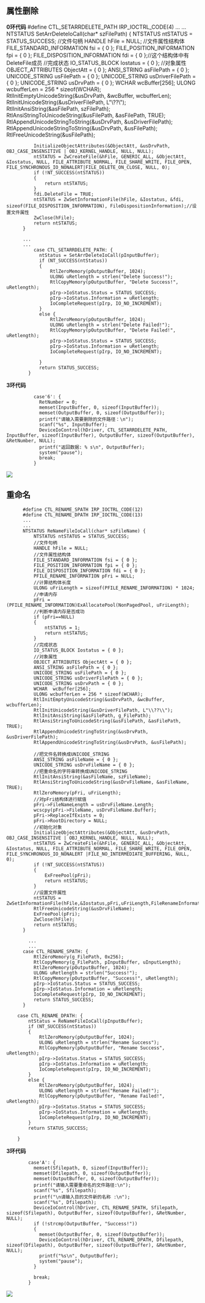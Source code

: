 属性删除
---

**0环代码**
          #define CTL_SETARRDELETE_PATH IRP_IOCTRL_CODE(4)
          ...
          ...
          NTSTATUS SetArrDeleteIoCall(char* szFilePath) {
              NTSTATUS ntSTATUS = STATUS_SUCCESS;
              //文件句柄 
              HANDLE hFile = NULL;
              //文件属性结构体
              FILE_STANDARD_INFORMATION fsi = { 0 };
              FILE_POSITION_INFORMATION fpi = { 0 };
              FILE_DISPOSITION_INFORMATION fdi = { 0 };//这个结构体中有DeleteFile成员
              //完成状态
              IO_STATUS_BLOCK Iostatus = { 0 };
              //对象属性
              OBJECT_ATTRIBUTES ObjectAtt = { 0 };
              ANSI_STRING asFilePath = { 0 };
              UNICODE_STRING usFilePath = { 0 };
              UNICODE_STRING usDriverFilePath = { 0 };
              UNICODE_STRING usDrvPath = { 0 };
              WCHAR  wcBuffer[256];
              ULONG wcbufferLen = 256 * sizeof(WCHAR);
              RtlInitEmptyUnicodeString(&usDrvPath, &wcBuffer, wcbufferLen);
              RtlInitUnicodeString(&usDriverFilePath, L"\\??\\");
              RtlInitAnsiString(&asFilePath, szFilePath);
              RtlAnsiStringToUnicodeString(&usFilePath, &asFilePath, TRUE);
              RtlAppendUnicodeStringToString(&usDrvPath, &usDriverFilePath);
              RtlAppendUnicodeStringToString(&usDrvPath, &usFilePath);
              RtlFreeUnicodeString(&usFilePath);

              InitializeObjectAttributes(&ObjectAtt, &usDrvPath, OBJ_CASE_INSENSITIVE | OBJ_KERNEL_HANDLE, NULL, NULL);
              ntSTATUS = ZwCreateFile(&hFile, GENERIC_ALL, &ObjectAtt, &Iostatus, NULL, FILE_ATTRIBUTE_NORMAL, FILE_SHARE_WRITE, FILE_OPEN, FILE_SYNCHRONOUS_IO_NONALERT|FILE_DELETE_ON_CLOSE, NULL, 0);
              if (!NT_SUCCESS(ntSTATUS))
              {
                  return ntSTATUS;
              }
              fdi.DeleteFile = TRUE;
              ntSTATUS = ZwSetInformationFile(hFile, &Iostatus, &fdi, sizeof(FILE_DISPOSITION_INFORMATION), FileDispositionInformation);//设置文件属性
              ZwClose(hFile);
              return ntSTATUS;
          }
          
          ...
          ...
              case CTL_SETARRDELETE_PATH: {
                ntStatus = SetArrDeleteIoCall(pInputBuffer);
                if (NT_SUCCESS(ntStatus))
                {
                    RtlZeroMemory(pOutputBuffer, 1024);
                    ULONG uRetlength = strlen("Delete Success!");
                    RtlCopyMemory(pOutputBuffer, "Delete Success!", uRetlength);
                    pIrp->IoStatus.Status = STATUS_SUCCESS;
                    pIrp->IoStatus.Information = uRetlength;
                    IoCompleteRequest(pIrp, IO_NO_INCREMENT);
                }
                else {
                    RtlZeroMemory(pOutputBuffer, 1024);
                    ULONG uRetlength = strlen("Delete Failed!");
                    RtlCopyMemory(pOutputBuffer, "Delete Failed!", uRetlength);
                    pIrp->IoStatus.Status = STATUS_SUCCESS;
                    pIrp->IoStatus.Information = uRetlength;
                    IoCompleteRequest(pIrp, IO_NO_INCREMENT);

                }
                return STATUS_SUCCESS;
            }
            
            
**3环代码**      

              case'6': {
                RetNumber = 0;
                memset(InputBuffer, 0, sizeof(InputBuffer));
                memset(OutputBuffer, 0, sizeof(OutputBuffer));
                printf("请输入需要删除的文件路径：\n");
                scanf("%s", InputBuffer);
                DeviceIoControl(hDriver, CTL_SETARRDELETE_PATH, InputBuffer, sizeof(InputBuffer), OutputBuffer, sizeof(OutputBuffer), &RetNumber, NULL);
                printf("返回数据: % s\n", OutputBuffer);
                system("pause");
                break;
              }

![](https://raw.githubusercontent.com/Whitebird0/tuchuang/main/QQ%E6%88%AA%E5%9B%BE20211207161449.png)

重命名
---

          #define CTL_RENAME_SPATH IRP_IOCTRL_CODE(12)
          #define CTL_RENAME_DPATH IRP_IOCTRL_CODE(13)
          ...
          ...
          NTSTATUS ReNameFileIoCall(char* szFileName) {
              NTSTATUS ntSTATUS = STATUS_SUCCESS;
              //文件句柄 
              HANDLE hFile = NULL;
              //文件属性结构体
              FILE_STANDARD_INFORMATION fsi = { 0 };
              FILE_POSITION_INFORMATION fpi = { 0 };
              FILE_DISPOSITION_INFORMATION fdi = { 0 };
              PFILE_RENAME_INFORMATION pFri = NULL;
              //计算结构体长度
              ULONG uFriLength = sizeof(PFILE_RENAME_INFORMATION) * 1024;
              //申请内存
              pFri = (PFILE_RENAME_INFORMATION)ExAllocatePool(NonPagedPool, uFriLength);
              //判断申请内存是否成功
              if (pFri==NULL)
              {
                  ntSTATUS = 1;
                  return ntSTATUS;
              }
              //完成状态
              IO_STATUS_BLOCK Iostatus = { 0 };
              //对象属性
              OBJECT_ATTRIBUTES ObjectAtt = { 0 };
              ANSI_STRING asFilePath = { 0 };
              UNICODE_STRING usFilePath = { 0 };
              UNICODE_STRING usDriverFilePath = { 0 };
              UNICODE_STRING usDrvPath = { 0 };
              WCHAR  wcBuffer[256];
              ULONG wcbufferLen = 256 * sizeof(WCHAR);
              RtlInitEmptyUnicodeString(&usDrvPath, &wcBuffer, wcbufferLen);
              RtlInitUnicodeString(&usDriverFilePath, L"\\??\\");
              RtlInitAnsiString(&asFilePath, g_FilePath);
              RtlAnsiStringToUnicodeString(&usFilePath, &asFilePath, TRUE);
              RtlAppendUnicodeStringToString(&usDrvPath, &usDriverFilePath);
              RtlAppendUnicodeStringToString(&usDrvPath, &usFilePath);

              //把文件名转换成UNICODE_STRING
              ANSI_STRING asFileName = { 0 };
              UNICODE_STRING usDrvFileName = { 0 };
              //把重命名的字符串转换成UNICODE_STRING
              RtlInitAnsiString(&asFileName, szFileName);
              RtlAnsiStringToUnicodeString(&usDrvFileName, &asFileName, TRUE);
              RtlZeroMemory(pFri, uFriLength);
              //对pFri结构体进行赋值
              pFri->FileNameLength = usDrvFileName.Length;
              wcscpy(pFri->FileName, usDrvFileName.Buffer);
              pFri->ReplaceIfExists = 0;
              pFri->RootDirectory = NULL;
              //初始化对象
              InitializeObjectAttributes(&ObjectAtt, &usDrvPath, OBJ_CASE_INSENSITIVE | OBJ_KERNEL_HANDLE, NULL, NULL);
              ntSTATUS = ZwCreateFile(&hFile, GENERIC_ALL, &ObjectAtt, &Iostatus, NULL, FILE_ATTRIBUTE_NORMAL, FILE_SHARE_WRITE, FILE_OPEN, FILE_SYNCHRONOUS_IO_NONALERT |FILE_NO_INTERMEDIATE_BUFFERING, NULL, 0);
              if (!NT_SUCCESS(ntSTATUS))
              {
                  ExFreePool(pFri);
                  return ntSTATUS;
              }
              //设置文件属性
              ntSTATUS = ZwSetInformationFile(hFile,&Iostatus,pFri,uFriLength,FileRenameInformation);
              RtlFreeUnicodeString(&usDrvFileName);
              ExFreePool(pFri);
              ZwClose(hFile);
              return ntSTATUS;
          }
          
            ...
            ...
          case CTL_RENAME_SPATH: {
              RtlZeroMemory(g_FilePath, 0x256);
              RtlCopyMemory(g_FilePath, pInputBuffer, uInputLength);
              RtlZeroMemory(pOutputBuffer, 1024);
              ULONG uRetlength = strlen("Success!");
              RtlCopyMemory(pOutputBuffer, "Success!", uRetlength);
              pIrp->IoStatus.Status = STATUS_SUCCESS;
              pIrp->IoStatus.Information = uRetlength;
              IoCompleteRequest(pIrp, IO_NO_INCREMENT);
              return STATUS_SUCCESS;
          }

        case CTL_RENAME_DPATH: {
            ntStatus = ReNameFileIoCall(pInputBuffer);
            if (NT_SUCCESS(ntStatus))
            {
                RtlZeroMemory(pOutputBuffer, 1024);
                ULONG uRetlength = strlen("Rename Success");
                RtlCopyMemory(pOutputBuffer, "Rename Success", uRetlength);
                pIrp->IoStatus.Status = STATUS_SUCCESS;
                pIrp->IoStatus.Information = uRetlength;
                IoCompleteRequest(pIrp, IO_NO_INCREMENT);
            }
            else {
                RtlZeroMemory(pOutputBuffer, 1024);
                ULONG uRetlength = strlen("Rename Failed!");
                RtlCopyMemory(pOutputBuffer, "Rename Failed!", uRetlength);
                pIrp->IoStatus.Status = STATUS_SUCCESS;
                pIrp->IoStatus.Information = uRetlength;
                IoCompleteRequest(pIrp, IO_NO_INCREMENT);
            }
            return STATUS_SUCCESS;

        }          
          
**3环代码**          

            case'A': {
              memset(Sfilepath, 0, sizeof(InputBuffer));
              memset(Dfilepath, 0, sizeof(OutputBuffer));
              memset(OutputBuffer, 0, sizeof(OutputBuffer));
              printf("请输入需要重命名的文件路径:\n");
              scanf("%s", Sfilepath);
              printf("\n请输入目的文件新的名称 :\n");
              scanf("%s", Dfilepath);
              DeviceIoControl(hDriver, CTL_RENAME_SPATH, Sfilepath, sizeof(Sfilepath), OutputBuffer, sizeof(OutputBuffer), &RetNumber, NULL);
              if (!strcmp(OutputBuffer, "Success!"))
              {
                memset(OutputBuffer, 0, sizeof(OutputBuffer));
                DeviceIoControl(hDriver, CTL_RENAME_DPATH, Dfilepath, sizeof(Dfilepath), OutputBuffer, sizeof(OutputBuffer), &RetNumber, NULL);
                printf("%s\n", OutputBuffer);
                system("pause");
              }

              break;
            }
            
  ![](https://raw.githubusercontent.com/Whitebird0/tuchuang/main/QQ%E6%88%AA%E5%9B%BE20211207161528.png)          
